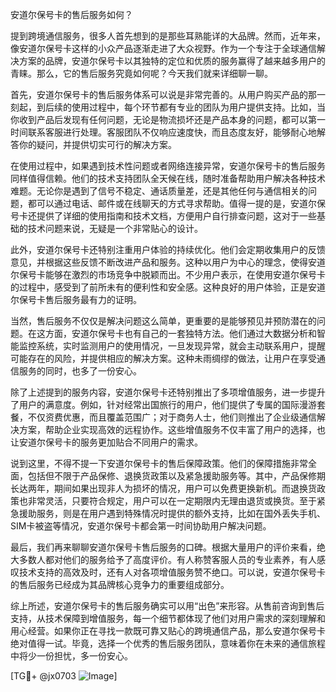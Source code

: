 安道尔保号卡的售后服务如何？

提到跨境通信服务，很多人首先想到的是那些耳熟能详的大品牌。然而，近年来，像安道尔保号卡这样的小众产品逐渐走进了大众视野。作为一个专注于全球通信解决方案的品牌，安道尔保号卡以其独特的定位和优质的服务赢得了越来越多用户的青睐。那么，它的售后服务究竟如何呢？今天我们就来详细聊一聊。

首先，安道尔保号卡的售后服务体系可以说是非常完善的。从用户购买产品的那一刻起，到后续的使用过程中，每个环节都有专业的团队为用户提供支持。比如，当你收到产品后发现有任何问题，无论是物流损坏还是产品本身的问题，都可以第一时间联系客服进行处理。客服团队不仅响应速度快，而且态度友好，能够耐心地解答你的疑问，并提供切实可行的解决方案。

在使用过程中，如果遇到技术性问题或者网络连接异常，安道尔保号卡的售后服务同样值得信赖。他们的技术支持团队全天候在线，随时准备帮助用户解决各种技术难题。无论你是遇到了信号不稳定、通话质量差，还是其他任何与通信相关的问题，都可以通过电话、邮件或在线聊天的方式寻求帮助。值得一提的是，安道尔保号卡还提供了详细的使用指南和技术文档，方便用户自行排查问题，这对于一些基础的技术问题来说，无疑是一个非常贴心的设计。

此外，安道尔保号卡还特别注重用户体验的持续优化。他们会定期收集用户的反馈意见，并根据这些反馈不断改进产品和服务。这种以用户为中心的理念，使得安道尔保号卡能够在激烈的市场竞争中脱颖而出。不少用户表示，在使用安道尔保号卡的过程中，感受到了前所未有的便利性和安全感。这种良好的用户体验，正是安道尔保号卡售后服务最有力的证明。

当然，售后服务不仅仅是解决问题这么简单，更重要的是能够预见并预防潜在的问题。在这方面，安道尔保号卡也有自己的一套独特方法。他们通过大数据分析和智能监控系统，实时监测用户的使用情况，一旦发现异常，就会主动联系用户，提醒可能存在的风险，并提供相应的解决方案。这种未雨绸缪的做法，让用户在享受通信服务的同时，也多了一份安心。

除了上述提到的服务内容，安道尔保号卡还特别推出了多项增值服务，进一步提升了用户的满意度。例如，针对经常出国旅行的用户，他们提供了专属的国际漫游套餐，不仅资费优惠，而且覆盖范围广；对于商务人士，他们则推出了企业级通信解决方案，帮助企业实现高效的远程协作。这些增值服务不仅丰富了用户的选择，也让安道尔保号卡的服务更加贴合不同用户的需求。

说到这里，不得不提一下安道尔保号卡的售后保障政策。他们的保障措施非常全面，包括但不限于产品保修、退换货政策以及紧急援助服务等。其中，产品保修期长达两年，期间如果出现非人为损坏的情况，用户可以免费更换新机。而退换货政策也非常灵活，只要符合规定，用户可以在一定期限内无理由退货或换货。至于紧急援助服务，则是在用户遇到特殊情况时提供的额外支持，比如在国外丢失手机、SIM卡被盗等情况，安道尔保号卡都会第一时间协助用户解决问题。

最后，我们再来聊聊安道尔保号卡售后服务的口碑。根据大量用户的评价来看，绝大多数人都对他们的服务给予了高度评价。有人称赞客服人员的专业素养，有人感叹技术支持的高效及时，还有人对各项增值服务赞不绝口。可以说，安道尔保号卡的售后服务已经成为其品牌核心竞争力的重要组成部分。

综上所述，安道尔保号卡的售后服务确实可以用“出色”来形容。从售前咨询到售后支持，从技术保障到增值服务，每一个细节都体现了他们对用户需求的深刻理解和用心经营。如果你正在寻找一款既可靠又贴心的跨境通信产品，那么安道尔保号卡绝对值得一试。毕竟，选择一个优秀的售后服务团队，意味着你在未来的通信旅程中将少一份担忧，多一份安心。

[TG💪+ @jx0703 ![Image](https://github.com/user-attachments/assets/dbca1d08-cadb-493c-b0ec-ad6f7a83f270)]